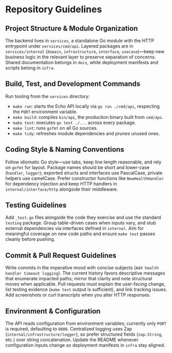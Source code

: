 # Repository Guidelines

## Project Structure & Module Organization
The backend lives in `services`, a standalone Go module with the HTTP entrypoint under `services/cmd/api`. Layered packages are in `services/internal` (`domain`, `infrastructure`, `interface`, `usecase`)—keep new business logic in the relevant layer to preserve separation of concerns. Shared documentation belongs in `docs`, while deployment manifests and scripts belong in `infra`.

## Build, Test, and Development Commands
Run tooling from the `services` directory:
- `make run`: starts the Echo API locally via `go run ./cmd/api`, respecting the `PORT` environment variable.
- `make build`: compiles `bin/api`, the production binary built from `cmd/api`.
- `make test`: executes `go test ./...` across every package.
- `make lint`: runs `gofmt` on all Go sources.
- `make tidy`: refreshes module dependencies and prunes unused ones.

## Coding Style & Naming Conventions
Follow idiomatic Go style—use tabs, keep line length reasonable, and rely on `gofmt` for layout. Package names should be short and lower-case (`handler`, `logger`); exported structs and interfaces use PascalCase, private helpers use camelCase. Prefer constructor functions like `NewHealthHandler` for dependency injection and keep HTTP handlers in `internal/interface/http` alongside their middleware.

## Testing Guidelines
Add `_test.go` files alongside the code they exercise and use the standard `testing` package. Group table-driven cases when inputs vary, and stub external dependencies via interfaces defined in `internal`. Aim for meaningful coverage on new code paths and ensure `make test` passes cleanly before pushing.

## Commit & Pull Request Guidelines
Write commits in the imperative mood with concise subjects (`Add health handler timeout logging`). The current history favors descriptive messages that enumerate impacted paths; mirror that clarity and note structural moves when applicable. Pull requests must explain the user-facing change, list testing evidence (`make test` output is sufficient), and link tracking issues. Add screenshots or curl transcripts when you alter HTTP responses.

## Environment & Configuration
The API reads configuration from environment variables; currently only `PORT` is required, defaulting to `8080`. Centralized logging uses Zap (`internal/infrastructure/logger`), so prefer structured fields (`zap.String`, etc.) over string concatenation. Update the README whenever configuration inputs change so deployment manifests in `infra` stay aligned.
